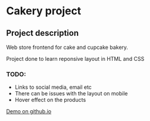 # Cakery project

## Project description

Web store frontend for cake and cupcake bakery.

Project done to learn reponsive layout in HTML and CSS

### TODO:

- Links to social media, email etc
- There can be issues with the layout on mobile
- Hover effect on the products

[Demo on github.io](https://robotsson.github.io/cakery/index.html)


